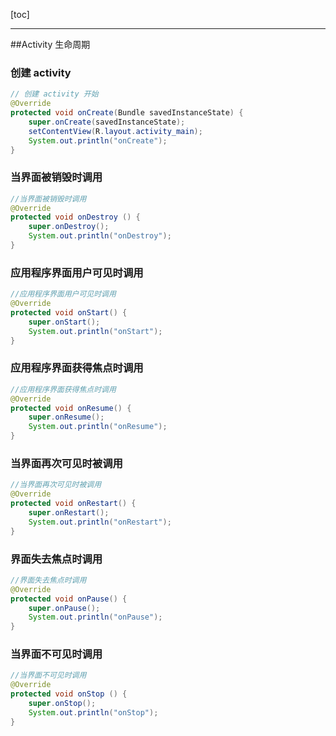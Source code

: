 [toc]

----
##Activity 生命周期

### 创建 activity

```Java
// 创建 activity 开始
@Override
protected void onCreate(Bundle savedInstanceState) {
    super.onCreate(savedInstanceState);
    setContentView(R.layout.activity_main);
    System.out.println("onCreate");
}
```

### 当界面被销毁时调用

```Java
 //当界面被销毁时调用
@Override 
protected void onDestroy () { 
    super.onDestroy();
    System.out.println("onDestroy");
}
```

### 应用程序界面用户可见时调用


```Java
//应用程序界面用户可见时调用
@Override 
protected void onStart() {
    super.onStart();
    System.out.println("onStart");
}

```

### 应用程序界面获得焦点时调用


```Java
//应用程序界面获得焦点时调用
@Override 
protected void onResume() {
    super.onResume();
    System.out.println("onResume");
}
```

### 当界面再次可见时被调用


```java
//当界面再次可见时被调用
@Override 
protected void onRestart() {
    super.onRestart();
    System.out.println("onRestart");
}
```

### 界面失去焦点时调用


```java
//界面失去焦点时调用
@Override 
protected void onPause() {
    super.onPause();
    System.out.println("onPause");
}

```

### 当界面不可见时调用


```java
//当界面不可见时调用
@Override 
protected void onStop () {
    super.onStop();
    System.out.println("onStop");
}
```



